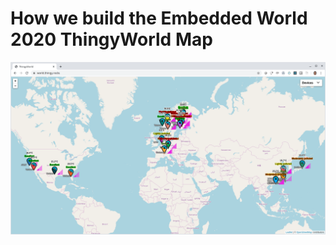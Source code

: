 # How we build the Embedded World 2020 ThingyWorld Map

![Screenshot of world.thingy.rocks](https://raw.githubusercontent.com/coderbyheart/nrfcloud-udp-proxy/blogpost/map.png)


<!--stackedit_data:
eyJoaXN0b3J5IjpbLTEwMzc0MDUxNzUsMjEwNDUyODk5NywxNz
cxOTU0MzcsLTEwNjc5OTY0MzddfQ==
-->